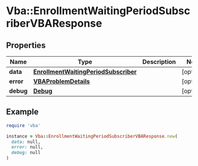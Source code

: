 # Vba::EnrollmentWaitingPeriodSubscriberVBAResponse

## Properties

| Name | Type | Description | Notes |
| ---- | ---- | ----------- | ----- |
| **data** | [**EnrollmentWaitingPeriodSubscriber**](EnrollmentWaitingPeriodSubscriber.md) |  | [optional] |
| **error** | [**VBAProblemDetails**](VBAProblemDetails.md) |  | [optional] |
| **debug** | [**Debug**](Debug.md) |  | [optional] |

## Example

```ruby
require 'vba'

instance = Vba::EnrollmentWaitingPeriodSubscriberVBAResponse.new(
  data: null,
  error: null,
  debug: null
)
```

